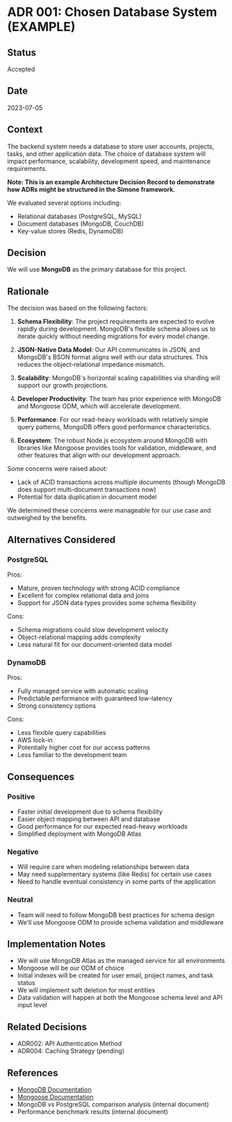 # ADR 001: Chosen Database System (EXAMPLE)

## Status

Accepted

## Date

2023-07-05

## Context

The backend system needs a database to store user accounts, projects, tasks, and other application data. The choice of database system will impact performance, scalability, development speed, and maintenance requirements.

**Note: This is an example Architecture Decision Record to demonstrate how ADRs might be structured in the Simone framework.**

We evaluated several options including:
- Relational databases (PostgreSQL, MySQL)
- Document databases (MongoDB, CouchDB)
- Key-value stores (Redis, DynamoDB)

## Decision

We will use **MongoDB** as the primary database for this project.

## Rationale

The decision was based on the following factors:

1. **Schema Flexibility**: The project requirements are expected to evolve rapidly during development. MongoDB's flexible schema allows us to iterate quickly without needing migrations for every model change.

2. **JSON-Native Data Model**: Our API communicates in JSON, and MongoDB's BSON format aligns well with our data structures. This reduces the object-relational impedance mismatch.

3. **Scalability**: MongoDB's horizontal scaling capabilities via sharding will support our growth projections.

4. **Developer Productivity**: The team has prior experience with MongoDB and Mongoose ODM, which will accelerate development.

5. **Performance**: For our read-heavy workloads with relatively simple query patterns, MongoDB offers good performance characteristics.

6. **Ecosystem**: The robust Node.js ecosystem around MongoDB with libraries like Mongoose provides tools for validation, middleware, and other features that align with our development approach.

Some concerns were raised about:
- Lack of ACID transactions across multiple documents (though MongoDB does support multi-document transactions now)
- Potential for data duplication in document model

We determined these concerns were manageable for our use case and outweighed by the benefits.

## Alternatives Considered

### PostgreSQL

Pros:
- Mature, proven technology with strong ACID compliance
- Excellent for complex relational data and joins
- Support for JSON data types provides some schema flexibility

Cons:
- Schema migrations could slow development velocity
- Object-relational mapping adds complexity
- Less natural fit for our document-oriented data model

### DynamoDB

Pros:
- Fully managed service with automatic scaling
- Predictable performance with guaranteed low-latency
- Strong consistency options

Cons:
- Less flexible query capabilities
- AWS lock-in
- Potentially higher cost for our access patterns
- Less familiar to the development team

## Consequences

### Positive

- Faster initial development due to schema flexibility
- Easier object mapping between API and database
- Good performance for our expected read-heavy workloads
- Simplified deployment with MongoDB Atlas

### Negative

- Will require care when modeling relationships between data
- May need supplementary systems (like Redis) for certain use cases
- Need to handle eventual consistency in some parts of the application

### Neutral

- Team will need to follow MongoDB best practices for schema design
- We'll use Mongoose ODM to provide schema validation and middleware

## Implementation Notes

- We will use MongoDB Atlas as the managed service for all environments
- Mongoose will be our ODM of choice
- Initial indexes will be created for user email, project names, and task status
- We will implement soft deletion for most entities
- Data validation will happen at both the Mongoose schema level and API input level

## Related Decisions

- ADR002: API Authentication Method
- ADR004: Caching Strategy (pending)

## References

- [MongoDB Documentation](https://docs.mongodb.com/)
- [Mongoose Documentation](https://mongoosejs.com/docs/)
- MongoDB vs PostgreSQL comparison analysis (internal document)
- Performance benchmark results (internal document)

